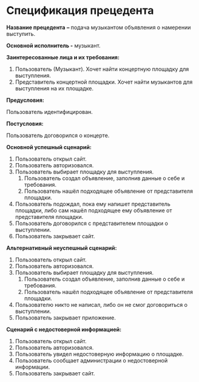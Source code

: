 # Спецификация прецедента

**Название прецедента** **–** подача музыкантом объявления о намерении выступить.

**Основной исполнитель -** музыкант.

**Заинтересованные лица и их требования:**

1. Пользователь (Музыкант). Хочет найти концертную площадку для выступления.
2. Представитель концертной площадки. Хочет найти музыкантов для выступления на их площадке.

**Предусловия:**

Пользователь идентифицирован.

**Постусловия:**

Пользователь договорился о концерте.

**Основной успешный сценарий:**

1. Пользователь открыл сайт.
2. Пользователь авторизовался.
3. Пользователь выбирает площадку для выступления.
    1. Пользователь создал объявление, заполнив данные о себе и требования.
    2. Пользователь нашёл подходящее объявление от представителя площадки.
4. Пользователь подождал, пока ему напишет представитель площадки, либо сам нашёл подходящее ему объявление от представителя площадки.
5. Пользователь договорился с представителем площадки о выступлении.
6. Пользователь закрывает сайт.

**Альтернативный неуспешный сценарий:**

1. Пользователь открыл сайт.
2. Пользователь авторизовался.
3. Пользователь выбирает площадку для выступления.
    1. Пользователь создал объявление, заполнив данные о себе и требования.
    2. Пользователь нашёл подходящее объявление от представителя площадки.
4. Пользователю никто не написал, либо он не смог договориться о выступлении.
5. Пользователь закрывает приложение.

**Сценарий с недостоверной информацией:**

1. Пользователь открыл сайт.
2. Пользователь авторизовался.
3. Пользователь увидел недостоверную информацию о площадке.
4. Пользователь сообщает администрации о недостоверной информации.
5. Пользователь закрывает сайт.